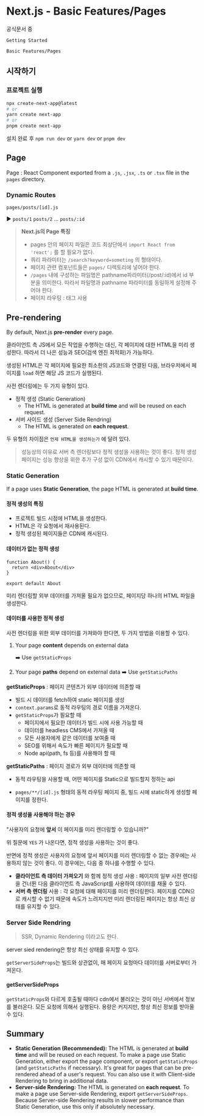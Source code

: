 # Next.js - Basic Features/Pages

공식문서 중

`Getting Started`

`Basic Features/Pages`



## 시작하기

### 프로젝트 실행

```bash
npx create-next-app@latest
# or
yarn create next-app
# or
pnpm create next-app
```

설치 완료 후 `npm run dev` or `yarn dev` or `pnpm dev`



## Page

Page : React Component exported from a `.js`, `.jsx`, `.ts` or `.tsx` file in the `pages` directory.

### Dynamic Routes

`pages/posts/[id].js`

:arrow_forward: `posts/1` `posts/2` ... `posts/:id`



> **Next.js의 Page 특징**
>
> - pages 안의 페이지 파일은 코드 최상단에서 `import React from 'react';` 를 할 필요가 없다.
> - 쿼리 파라미터는 `/search?keyword=someting` 의 형태이다.
> - 페이지 관련 컴포넌트들은 `pages/` 디렉토리에 넣어야 한다.
> - `/pages` 내에 구성하는 파일명은 pathname파라미터(/post/:id)에서 id 부분을 의미한다. 따라서 파일명과 pathname 파라미터를 동일하게 설정해 주어야 한다.
> - 페이지 라우팅 : <Link href="/경로"> 태그 사용



## Pre-rendering

By default, Next.js **pre-render** every page.

클라이언트 측 JS에서 모든 작업을 수행하는 대신, 각 페이지에 대한 HTML을 미리 생성한다. 따라서 더 나은 성능과 SEO(검색 엔진 최적화)가 가능하다.

생성된 HTML은 각 페이지에 필요한 최소한의 JS코드와 연결된 다음, 브라우저에서 페이지를 `load` 하면 해당 JS 코드가 실행된다.

사전 렌더링에는 두 가지 유형이 있다.

- 정적 생성 (Static Generation)
  - The HTML is generated at **build time** and will be reused on each request.
- 서버 사이드 생성 (Server Side Rendring)
  - The HTML is generated on **each request**.

두 유형의 차이점은 `언제 HTML을 생성하는가` 에 달려 있다.

> 성능상의 이유로 서버 측 렌더링보다 정적 생성을 사용하는 것이 좋다. 정적 생성 페이지는 성능 향상을 위한 추가 구성 없이 CDN에서 캐시할 수 있기 때문이다.



### Static Generation

If a page uses **Static Generation**, the page HTML is generated at **build time**.

#### 정적 생성의 특징

- 프로젝트 빌드 시점에 HTML을 생성한다.
- HTML은 각 요청에서 재사용된다.
- 정적 생성된 페이지들은 CDN에 캐시된다.



#### 데이터가 없는 정적 생성

```react
function About() {
  return <div>About</div>
}

export default About
```

미리 렌더링할 외부 데이터를 가져올 필요가 없으므로, 페이지당 하나의 HTML 파일을 생성한다.



#### 데이터를 사용한 정적 생성

사전 렌더링을 위한 외부 데이터를 가져와야 한다면, 두 가지 방법을 이용할 수 있다.

1. Your page **content** depends on external data

   :arrow_right: Use `getStaticProps`

2. Your page **paths** depend on external data
   :arrow_right: Use `getStaticPaths`



**getStaticProps** : 페이지 콘텐츠가 외부 데이터에 의존할 때

- 빌드 시 데이터를 fetch하여 static 페이지를 생성
- `context.params`로 동적 라우팅의 경로 이름을 가져온다.
- `getStaticProps`가 필요할 때
  - 페이지에서 필요한 데이터가 빌드 시에 사용 가능할 때
  - 데이터를 headless CMS에서 가져올 때
  - 모든 사용자에게 같은 데이터를 보여줄 때
  - SEO를 위해서 속도가 빠른 페이지가 필요할 때
  - Node api(path, fs 등)를 사용해야 할 때



**getStaticPaths** : 페이지 경로가 외부 데이터에 의존할 때

- 동적 라우팅을 사용할 때, 어떤 페이지를 Static으로 빌드할지 정하는 api

- `pages/**/[id].js` 형태의 동적 라우팅 페이지 중, 빌드 시에 static하게 생성할 페이지를 정한다.

  

#### 정적 생성을 사용해야 하는 경우

"사용자의 요청에 **앞서** 이 페이지를 미리 렌더링할 수 있습니까?"

위 질문에 `YES` 가 나온다면, 정적 생성을 사용하는 것이 좋다.

반면에 정적 생성은 사용자의 요청에 앞서 페이지를 미리 렌더링할 수 없는 경우에는 사용하지 않는 것이 좋다. 이 경우에는, 다음 중 하나를 수행할 수 있다.

- **클라이언트 측 데이터 가져오기** 와 함께 정적 생성 사용 : 페이지의 일부 사전 렌더링을 건너뛴 다음 클라이언트 측 JavaScript를 사용하여 데이터를 채울 수 있다.
- **서버 측 렌더링** 사용 : 각 요청에 대해 페이지를 미리 렌더링한다. 페이지를 CDN으로 캐시할 수 없기 때문에 속도가 느려지지만 미리 렌더링된 페이지는 항상 최신 상태를 유지할 수 있다.



### Server Side Rendring

> SSR, Dynamic Rendering 이라고도 한다.

server sied rendering은 항상 최신 상태를 유지할 수 있다.

`getServerSideProps`는 빌드와 상관없이, 매 페이지 요청마다 데이터를 서버로부터 가져온다.

#### getServerSideProps

`getStaticProps`와 다르게 호출될 때마다 cdn에서 불러오는 것이 아닌 서버에서 정보를 불러온다. 모든 요청에 의해서 실행된다. 용량은 커지지만, 항상 최신 정보를 받아올 수 있다.



## Summary

- **Static Generation (Recommended):** The HTML is generated at **build time** and will be reused on each request. To make a page use Static Generation, either export the page component, or export `getStaticProps` (and `getStaticPaths` if necessary). It's great for pages that can be pre-rendered ahead of a user's request. You can also use it with Client-side Rendering to bring in additional data.
- **Server-side Rendering:** The HTML is generated on **each request**. To make a page use Server-side Rendering, export `getServerSideProps`. Because Server-side Rendering results in slower performance than Static Generation, use this only if absolutely necessary.
